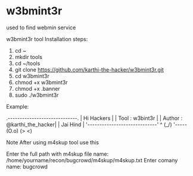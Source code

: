 # w3bmint3r
used to find webmin service

w3bmint3r tool Installation steps:

1. cd ~
2. mkdir tools
3. cd ~/tools
4. git clone https://github.com/karthi-the-hacker/w3bmint3r.git
5. cd w3bmint3r
6. chmod +x w3bmint3r
7. chmod +x .banner
8. sudo ./w3bmint3r




Example:


 .-----------------------------.
 |  Hi Hackers                 |
 |  Tool   : w3bint3r          |
 |  Author : @karthi_the_hacker|
 |           Jai Hind          |
 '-----------------------------'
                 ^      (\_/)
                 '----- (O.o)
                        (> <)

Note After using m4skup tool use this 

Enter the full path with m4skup file name: /home/yourname/recon/bugcrowd/m4skup/m4skup.txt
Enter comany name: bugcrowd
